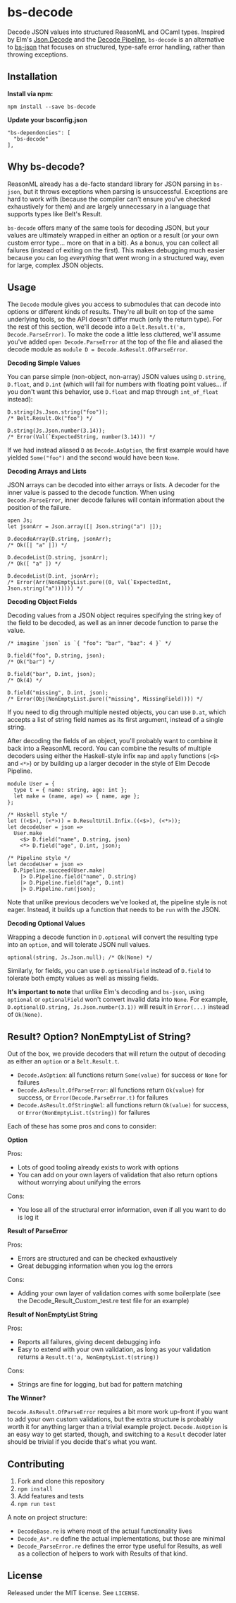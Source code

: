 # bs-decode

Decode JSON values into structured ReasonML and OCaml types. Inspired by Elm's [Json.Decode](https://package.elm-lang.org/packages/elm-lang/core/5.1.1/Json-Decode) and the [Decode Pipeline](https://package.elm-lang.org/packages/NoRedInk/elm-decode-pipeline/3.0.1/Json-Decode-Pipeline), `bs-decode` is an alternative to [bs-json](https://github.com/glennsl/bs-json) that focuses on structured, type-safe error handling, rather than throwing exceptions.

## Installation

**Install via npm:**

`npm install --save bs-decode`

**Update your bsconfig.json**

```
"bs-dependencies": [
  "bs-decode"
],
```

## Why bs-decode?

ReasonML already has a de-facto standard library for JSON parsing in `bs-json`, but it throws exceptions when parsing is unsuccessful. Exceptions are hard to work with (because the compiler can't ensure you've checked exhaustively for them) and are largely unnecessary in a language that supports types like Belt's Result.

`bs-decode` offers many of the same tools for decoding JSON, but your values are ultimately wrapped in either an option or a result (or your own custom error type... more on that in a bit). As a bonus, you can collect all failures (instead of exiting on the first). This makes debugging much easier because you can log _everything_ that went wrong in a structured way, even for large, complex JSON objects.

## Usage

The `Decode` module gives you access to submodules that can decode into options or different kinds of results. They're all built on top of the same underlying tools, so the API doesn't differ much (only the return type). For the rest of this section, we'll decode into a `Belt.Result.t('a, Decode.ParseError)`. To make the code a little less cluttered, we'll assume you've added `open Decode.ParseError` at the top of the file and aliased the decode module as `module D = Decode.AsResult.OfParseError`.

**Decoding Simple Values**

You can parse simple (non-object, non-array) JSON values using `D.string`, `D.float`, and `D.int` (which will fail for numbers with floating point values... if you don't want this behavior, use `D.float` and map through `int_of_float` instead):

```reason
D.string(Js.Json.string("foo"));
/* Belt.Result.Ok("foo") */

D.string(Js.Json.number(3.14));
/* Error(Val(`ExpectedString, number(3.14))) */
```

If we had instead aliased `D` as `Decode.AsOption`, the first example would have yielded `Some("foo")` and the second would have been `None`.

**Decoding Arrays and Lists**

JSON arrays can be decoded into either arrays or lists. A decoder for the inner value is passed to the decode function. When using `Decode.ParseError`, inner decode failures will contain information about the position of the failure.

```reason
open Js;
let jsonArr = Json.array([| Json.string("a") |]);

D.decodeArray(D.string, jsonArr);
/* Ok([| "a" |]) */

D.decodeList(D.string, jsonArr);
/* Ok([ "a" ]) */

D.decodeList(D.int, jsonArr);
/* Error(Arr(NonEmptyList.pure((0, Val(`ExpectedInt, Json.string("a")))))) */
```

**Decoding Object Fields**

Decoding values from a JSON object requires specifying the string key of the field to be decoded, as well as an inner decode function to parse the value.

```reason
/* imagine `json` is `{ "foo": "bar", "baz": 4 }` */

D.field("foo", D.string, json);
/* Ok("bar") */

D.field("bar", D.int, json);
/* Ok(4) */

D.field("missing", D.int, json);
/* Error(Obj(NonEmptyList.pure(("missing", MissingField)))) */
```

If you need to dig through multiple nested objects, you can use `D.at`, which accepts a list of string field names as its first argument, instead of a single string.

After decoding the fields of an object, you'll probably want to combine it back into a ReasonML record. You can combine the results of multiple decoders using either the Haskell-style infix `map` and `apply` functions (`<$>` and `<*>`) or by building up a larger decoder in the style of Elm Decode Pipeline.

```reason
module User = {
  type t = { name: string, age: int };
  let make = (name, age) => { name, age };
};

/* Haskell style */
let ((<$>), (<*>)) = D.ResultUtil.Infix.((<$>), (<*>));
let decodeUser = json =>
  User.make
    <$> D.field("name", D.string, json)
    <*> D.field("age", D.int, json);

/* Pipeline style */
let decodeUser = json =>
  D.Pipeline.succeed(User.make)
    |> D.Pipeline.field("name", D.string)
    |> D.Pipeline.field("age", D.int)
    |> D.Pipeline.run(json);
```

Note that unlike previous decoders we've looked at, the pipeline style is not eager. Instead, it builds up a function that needs to be `run` with the JSON.

**Decoding Optional Values**

Wrapping a decode function in `D.optional` will convert the resulting type into an `option`, and will tolerate JSON null values.

```reason
optional(string, Js.Json.null); /* Ok(None) */
```

Similarly, for fields, you can use `D.optionalField` instead of `D.field` to tolerate both empty values as well as missing fields.

**It's important to note** that unlike Elm's decoding and `bs-json`, using `optional` or `optionalField` won't convert invalid data into `None`. For example, `D.optional(D.string, Js.Json.number(3.1))` will result in `Error(...)` instead of `Ok(None)`.

## Result? Option? NonEmptyList of String?

Out of the box, we provide decoders that will return the output of decoding as either an `option` or a `Belt.Result.t`.

  - `Decode.AsOption`: all functions return `Some(value)` for success or `None` for failures
  - `Decode.AsResult.OfParseError`: all functions return `Ok(value)` for success, or `Error(Decode.ParseError.t)` for failures
  - `Decode.AsResult.OfStringNel`: all functions return `Ok(value)` for success, or `Error(NonEmptyList.t(string))` for failures

Each of these has some pros and cons to consider:

**Option**

Pros:

- Lots of good tooling already exists to work with options
- You can add on your own layers of validation that also return options without worrying about unifying the errors

Cons:

- You lose all of the structural error information, even if all you want to do is log it

**Result of ParseError**

Pros:

- Errors are structured and can be checked exhaustively
- Great debugging information when you log the errors

Cons:

- Adding your own layer of validation comes with some boilerplate (see the Decode_Result_Custom_test.re test file for an example)

**Result of NonEmptyList String**

Pros:

- Reports all failures, giving decent debugging info
- Easy to extend with your own validation, as long as your validation returns a `Result.t('a, NonEmptyList.t(string))`

Cons:

- Strings are fine for logging, but bad for pattern matching

**The Winner?**

`Decode.AsResult.OfParseError` requires a bit more work up-front if you want to add your own custom validations, but the extra structure is probably worth it for anything larger than a trivial example project. `Decode.AsOption` is an easy way to get started, though, and switching to a `Result` decoder later should be trivial if you decide that's what you want.

## Contributing

1. Fork and clone this repository
2. `npm install`
3. Add features and tests
4. `npm run test`

A note on project structure:

- `DecodeBase.re` is where most of the actual functionality lives
- `Decode_As*.re` define the actual implementations, but those are minimal
- `Decode_ParseError.re` defines the error type useful for Results, as well as a collection of helpers to work with Results of that kind.

## License

Released under the MIT license. See `LICENSE`.
